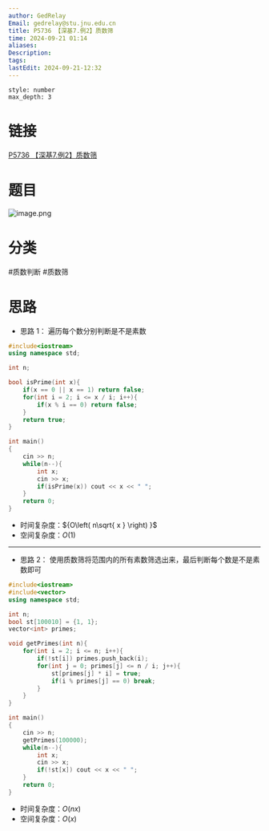 ```yaml
---
author: GedRelay
Email: gedrelay@stu.jnu.edu.cn
title: P5736 【深基7.例2】质数筛
time: 2024-09-21 01:14
aliases: 
Description: 
tags: 
lastEdit: 2024-09-21-12:32
---
```


```toc
style: number
max_depth: 3
```

# 链接
[P5736 【深基7.例2】质数筛](https://www.luogu.com.cn/problem/P5736) 

# 题目
![image.png](https://ged-pic-bed.oss-cn-guangzhou.aliyuncs.com/img/202409210114105.png)


# 分类
#质数判断 #质数筛 

# 思路
- 思路 1：
遍历每个数分别判断是不是素数


```cpp
#include<iostream>
using namespace std;

int n;

bool isPrime(int x){
    if(x == 0 || x == 1) return false;
    for(int i = 2; i <= x / i; i++){
        if(x % i == 0) return false;
    }
    return true;
}

int main()
{
	cin >> n;
	while(n--){
	    int x;
	    cin >> x;
	    if(isPrime(x)) cout << x << " ";
	}
	return 0;
}

```


- 时间复杂度：${O\left( n\sqrt{ x }  \right)  }$ 
- 空间复杂度：${O\left( 1 \right)  }$ 


---

- 思路 2：
使用质数筛将范围内的所有素数筛选出来，最后判断每个数是不是素数即可


```cpp
#include<iostream>
#include<vector>
using namespace std;

int n;
bool st[100010] = {1, 1};
vector<int> primes;

void getPrimes(int n){
    for(int i = 2; i <= n; i++){
        if(!st[i]) primes.push_back(i);
        for(int j = 0; primes[j] <= n / i; j++){
            st[primes[j] * i] = true;
            if(i % primes[j] == 0) break;
        }
    }
}

int main()
{
	cin >> n;
	getPrimes(100000);
	while(n--){
	    int x;
	    cin >> x;
	    if(!st[x]) cout << x << " ";
	}
	return 0;
}
```


- 时间复杂度：${O\left( nx \right)  }$ 
- 空间复杂度：${O\left( x \right)  }$ 